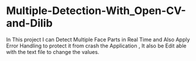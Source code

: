 # Multiple-Detection-With_Open-CV-and-Dilib
In This project I can Detect Multiple Face Parts in Real Time and Also Apply Error Handling to protect it from crash the Application , It also be Edit able with the text file to change the values.
